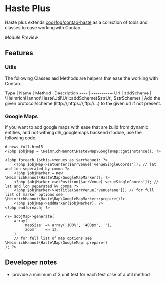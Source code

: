 # Haste Plus

Haste plus extends [codefog/contao-haste](https://packagist.org/packages/codefog/contao-haste) as a collection of tools and classes to ease working with Contao.

*Module Preview*

## Features

### Utils

The following Classes and Methods are helpers that ease the working with Contao.

Type | Name | Method | Description
---- | -----------
Url | addScheme | \HeimrichHannot\Haste\Util\Url::addScheme($strUrl, $strScheme) | Add the given protocol/scheme (http://,https://,ftp://…) to the given url if not present.

### Google Maps 

If you want to add google maps with ease that are build from dynamic entities, and not withing dlh_googlemaps backend module, use the following code.

```
# news_full.html5
<?php $objMap = \HeimrichHannot\Haste\Map\GoogleMap::getInstance(); ?>

<?php foreach ($this->venues as $arrVenue): ?>
	<?php $objMap->setCenter($arrVenue['venueSingleCoords']); // lat and lon seperated by comma ?>
	<?php $objMarker = new \HeimrichHannot\Haste\Map\GoogleMapMarker(); ?>
	<?php $objMarker->setPosition($arrVenue['venueSingleCoords']); // lat and lon seperated by comma ?>
	<?php $objMarker->setTitle($arrVenue['venueName']); // for full list of marker options see \HeimrichHannot\Haste\Map\GoogleMapMarker::prepare()?>
	<?php $objMap->addMarker($objMarker); ?>
<?php endforeach; ?>

<?= $objMap->generate(
	array(
		'mapSize' => array('100%', '400px', ''),
		'zoom'    => 13,
	)
	// for full list of map options see \HeimrichHannot\Haste\Map\GoogleMap::prepare()
); ?>
```

## Developer notes

- provide a minimum of 3 unit test for each test case of a util method
